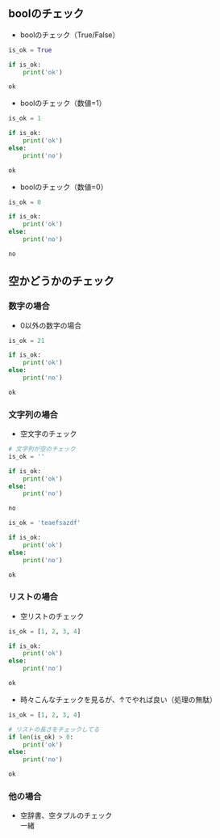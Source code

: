 
## boolのチェック

- boolのチェック（True/False）
```python 
is_ok = True

if is_ok:
    print('ok')
```
```sh
ok
```

- boolのチェック（数値=1）
```python 
is_ok = 1

if is_ok:
    print('ok')
else:
    print('no')
```
```sh
ok
```

- boolのチェック（数値=0）
```python 
is_ok = 0

if is_ok:
    print('ok')
else:
    print('no')
```
```sh
no
```

## 空かどうかのチェック

### 数字の場合
- 0以外の数字の場合
```python 
is_ok = 21

if is_ok:
    print('ok')
else:
    print('no')
```
```sh
ok
```

### 文字列の場合
- 空文字のチェック
```python 
# 文字列が空のチェック
is_ok = ''

if is_ok:
    print('ok')
else:
    print('no')
```
```sh
no
```

```python 
is_ok = 'teaefsazdf'

if is_ok:
    print('ok')
else:
    print('no')
```
```sh
ok
```

### リストの場合
- 空リストのチェック
```python 
is_ok = [1, 2, 3, 4]

if is_ok:
    print('ok')
else:
    print('no')
```
```sh
ok
```

- 時々こんなチェックを見るが、↑でやれば良い（処理の無駄）

```python 
is_ok = [1, 2, 3, 4]

# リストの長さをチェックしてる
if len(is_ok) > 0:
    print('ok')
else:
    print('no')
```
```sh
ok
```

### 他の場合
- 空辞書、空タプルのチェック    
一緒


